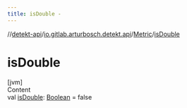 ```yaml
---
title: isDouble -
---
```

//[detekt-api](../../index.md)/[io.gitlab.arturbosch.detekt.api](../index.md)/[Metric](index.md)/[isDouble](is-double.md)



# isDouble  
[jvm]  
Content  
val [isDouble](is-double.md): [Boolean](https://kotlinlang.org/api/latest/jvm/stdlib/kotlin/-boolean/index.html) = false  



